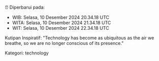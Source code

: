 ⏰ Diperbarui pada:
- WIB: Selasa, 10 Desember 2024 20.34.18 UTC
- WITA: Selasa, 10 Desember 2024 21.34.18 UTC
- WIT: Selasa, 10 Desember 2024 22.34.18 UTC

Kutipan Inspiratif:
"Technology has become as ubiquitous as the air we breathe, so we are no longer conscious of its presence."


Kategori: technology

